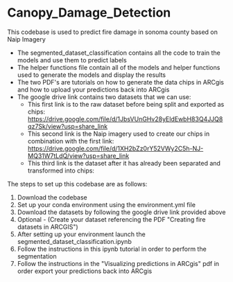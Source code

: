 # Canopy_Damage_Detection
This codebase is used to predict fire damage in sonoma county based on Naip Imagery

 - The segmented_dataset_classification contains all the code to train the models and use them to predict labels
 - The helper functions file contain all of the models and helper functions used to generate the models
and display the results
 - The two PDF's are tutorials on how to generate the data chips in ARCgis and how to upload your predictions back into ARCgis
 - The google drive link contains two datasets that we can use:
   - This first link is to the raw dataset before being split and exported as chips: https://drive.google.com/file/d/1JbsVUnGHv28yEldEwbH83Q4JJQ8qz7Sk/view?usp=share_link
   - This second link is the Naip imagery used to create our chips in combination with the first link:
  https://drive.google.com/file/d/1XH2bZz0rY52VWy2C5h-NJ-MQ31W7tLdQ/view?usp=share_link
   - This third link is the dataset after it has already been separated and transformed into chips:

The steps to set up this codebase are as follows:

1. Download the codebase
2. Set up your conda environment using the environment.yml file
3. Download the datasets by following the google drive link provided above
4. Optional - (Create your dataset referencing the PDF "Creating fire datasets in ARCGIS")
5. After setting up your environment launch the segmented_dataset_classification.ipynb
6. Follow the instructions in this ipynb tutorial in order to perform the segmentation
7. Follow the instructions in the "Visualizing predictions in ARCgis" pdf in order export your predictions back into ARCgis

